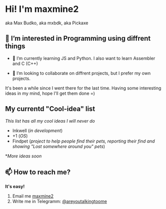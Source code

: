 # Hi! I'm maxmine2

aka Max Budko, aka mxbdk, aka Pickaxe

## 👀 I’m interested in Programming using diffrent things

- 🌱 I’m currently learning JS and Python. I also want to learn Assembler and C (C++)

- 💞️ I’m looking to collaborate on diffrent projects, but I prefer my own projects.


It's been a while since I went there for the last time.
Having some interesting ideas in my mind, hope I'll get them done =)

## My currentd "Cool-idea" list
*This list has all my cool ideas I will never do*
- Inkwell (*in development*)
- +1 (*OS*)
- Findpet (*project to help people find their pets, reporting their find and showing "Lost somewhere around you" pets*)

**More ideas soon*

## 📫 How to reach me?
**It's easy!**
1. Email me [maxmine2](mailto:mbudko2@gmail.com)
2. Write me in Telegramm: [@areyoutalkingtoome](https://t.me/areyoutalkingtoome)
